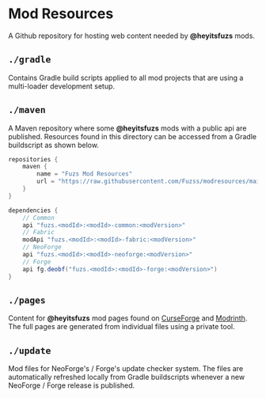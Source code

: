 # Mod Resources
A Github repository for hosting web content needed by **@heyitsfuzs** mods.

## `./gradle`
Contains Gradle build scripts applied to all mod projects that are using a multi-loader development setup.

## `./maven`
A Maven repository where some **@heyitsfuzs** mods with a public api are published. Resources found in this directory can be accessed from a Gradle buildscript as shown below.

```groovy
repositories {
    maven {
        name = "Fuzs Mod Resources"
        url = "https://raw.githubusercontent.com/Fuzss/modresources/main/maven/"
    }
}

dependencies {
    // Common
    api "fuzs.<modId>:<modId>-common:<modVersion>"
    // Fabric
    modApi "fuzs.<modId>:<modId>-fabric:<modVersion>"
    // NeoForge
    api "fuzs.<modId>:<modId>-neoforge:<modVersion>"
    // Forge
    api fg.deobf("fuzs.<modId>:<modId>-forge:<modVersion>")
}
```

## `./pages`
Content for **@heyitsfuzs** mod pages found on [CurseForge](https://www.curseforge.com/members/fuzs/projects) and [Modrinth](https://modrinth.com/user/Fuzs). The full pages are generated from individual files using a private tool.

## `./update`
Mod files for NeoForge's / Forge's update checker system. The files are automatically refreshed locally from Gradle buildscripts whenever a new NeoForge / Forge release is published.
